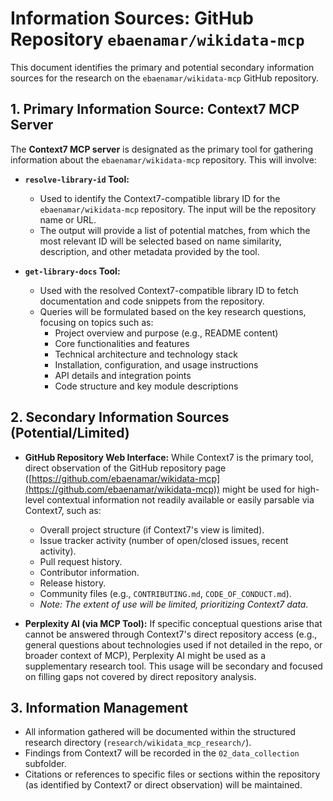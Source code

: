 # Information Sources: GitHub Repository `ebaenamar/wikidata-mcp`

This document identifies the primary and potential secondary information sources for the research on the `ebaenamar/wikidata-mcp` GitHub repository.

## 1. Primary Information Source: Context7 MCP Server

The **Context7 MCP server** is designated as the primary tool for gathering information about the `ebaenamar/wikidata-mcp` repository. This will involve:

*   **`resolve-library-id` Tool:**
    *   Used to identify the Context7-compatible library ID for the `ebaenamar/wikidata-mcp` repository. The input will be the repository name or URL.
    *   The output will provide a list of potential matches, from which the most relevant ID will be selected based on name similarity, description, and other metadata provided by the tool.

*   **`get-library-docs` Tool:**
    *   Used with the resolved Context7-compatible library ID to fetch documentation and code snippets from the repository.
    *   Queries will be formulated based on the key research questions, focusing on topics such as:
        *   Project overview and purpose (e.g., README content)
        *   Core functionalities and features
        *   Technical architecture and technology stack
        *   Installation, configuration, and usage instructions
        *   API details and integration points
        *   Code structure and key module descriptions

## 2. Secondary Information Sources (Potential/Limited)

*   **GitHub Repository Web Interface:** While Context7 is the primary tool, direct observation of the GitHub repository page ([https://github.com/ebaenamar/wikidata-mcp](https://github.com/ebaenamar/wikidata-mcp)) might be used for high-level contextual information not readily available or easily parsable via Context7, such as:
    *   Overall project structure (if Context7's view is limited).
    *   Issue tracker activity (number of open/closed issues, recent activity).
    *   Pull request history.
    *   Contributor information.
    *   Release history.
    *   Community files (e.g., `CONTRIBUTING.md`, `CODE_OF_CONDUCT.md`).
    *   *Note: The extent of use will be limited, prioritizing Context7 data.*

*   **Perplexity AI (via MCP Tool):** If specific conceptual questions arise that cannot be answered through Context7's direct repository access (e.g., general questions about technologies used if not detailed in the repo, or broader context of MCP), Perplexity AI might be used as a supplementary research tool. This usage will be secondary and focused on filling gaps not covered by direct repository analysis.

## 3. Information Management

*   All information gathered will be documented within the structured research directory (`research/wikidata_mcp_research/`).
*   Findings from Context7 will be recorded in the `02_data_collection` subfolder.
*   Citations or references to specific files or sections within the repository (as identified by Context7 or direct observation) will be maintained.
